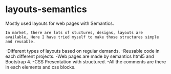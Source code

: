 # layouts-semantics
Mostly used layouts for web pages with Semantics.

    In market, there are lots of stuctures, designs, layouts are available, Here I have tried myself to make those structures simple and reusable.
    
-Different types of layouts based on regular demands.
-Reusable code in each different projects.
-Web pages are made by semantics html5 and Bootstrap 4.
-CSS Presentation with structured.
-All the comments are there in each elements and css blocks.
